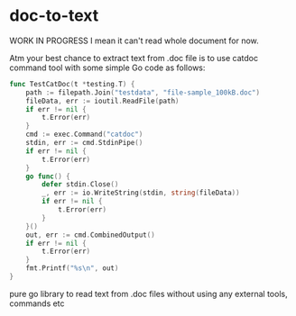 # doc-to-text

WORK IN PROGRESS I mean it can't read whole document for now.

Atm your best chance to extract text from .doc file is to use 
catdoc command tool with some simple Go code as follows:

```go
func TestCatDoc(t *testing.T) {
	path := filepath.Join("testdata", "file-sample_100kB.doc")
	fileData, err := ioutil.ReadFile(path)
	if err != nil {
		t.Error(err)
	}
	cmd := exec.Command("catdoc")
	stdin, err := cmd.StdinPipe()
	if err != nil {
		t.Error(err)
	}
	go func() {
		defer stdin.Close()
		_, err := io.WriteString(stdin, string(fileData))
		if err != nil {
			t.Error(err)
		}
	}()
	out, err := cmd.CombinedOutput()
	if err != nil {
		t.Error(err)
	}
	fmt.Printf("%s\n", out)
}
```

pure go library to read text from .doc files without using any external tools, commands etc
